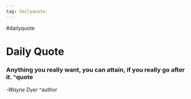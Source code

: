 ```yaml
---
tag: dailyquote
---
```


#dailyquote

# Daily Quote

### Anything you really want, you can attain, if you really go after it. ^quote
*-Wayne Dyer* ^author
